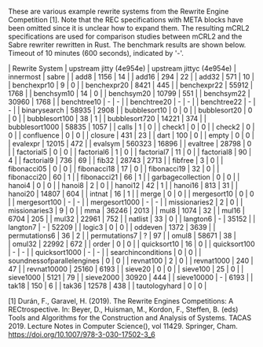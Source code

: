 These are various example rewrite systems from the Rewrite Engine Competition
[1]. Note that the REC specifications with META blocks have been omitted since
it is unclear how to expand them. The resulting mCRL2 specifications are used
for comparison studies between mCRL2 and the Sabre rewriter rewritten in Rust.
The benchmark results are shown below. Timeout of 10 minutes (600 seconds),
indicated by '-'.


| Rewrite System | upstream jitty (4e954e) | upstream jittyc (4e954e) | innermost | sabre |
|           add8 |                    1156 |                       14 |
|          add16 |                     294 |                       22 |
|          add32 |                     571 |                       10 |
|    benchexpr10 |                       9 |                        0 |
|    benchexpr20 |                    8421 |                      445 |
|    benchexpr22 |                   55912 |                     1768 |
|     benchsym10 |                      14 |                        0 |
|     benchsym20 |                   10799 |                      551 |
|     benchsym22 |                   30960 |                     1768 |
|    benchtree10 |                       - |                        - |
|    benchtree20 |                       - |                        - |
|    benchtree22 |                       - |                        - |
|   binarysearch |                   58935 |                     2908 |
|   bubblesort10 |                       0 |                        0 |
|   bubblesort20 |                       0 |                        0 |
|  bubblesort100 |                      38 |                        1 |
|  bubblesort720 |                   14221 |                      374 |
| bubblesort1000 |                   58835 |                     1057 |
|          calls |                       1 |                        0 |
|         check1 |                       0 |                        0 |
|         check2 |                       0 |                        0 |
|     confluence |                       0 |                        0 |
|        closure |                     431 |                       23 |
|           dart |                     100 |                        0 |
|          empty |                       0 |                        0 |
|       evalexpr |                   12015 |                      472 |
|        evalsym |                  560323 |                    16896 |
|       evaltree |                   28798 |                        0 |
|     factorial5 |                       0 |                        0 |
|     factorial6 |                       1 |                        0 |
|     factorial7 |                      11 |                        0 |
|     factorial8 |                      90 |                        4 |
|     factorial9 |                     736 |                       69 |
|          fib32 |                   28743 |                     2713 |
|       fibfree  |                       3 |                        0 |
|    fibonacci05 |                       0 |                        0 |
|    fibonacci18 |                      17 |                        0 |
|    fibonacci19 |                      32 |                        0 |
|    fibonacci20 |                      60 |                        1 |
|    fibonacci21 |                      66 |                        1 |
| garbagecollection |                    0 |                        0 |
|         hanoi4 |                       0 |                        0 |
|         hanoi8 |                       2 |                        0 |
|        hanoi12 |                      42 |                        1 |
|        hanoi16 |                     813 |                       31 |
|        hanoi20 |                   14807 |                      604 |
|         intnat |                      16 |                        1 |
|          merge |                       0 |                        0 |
|    mergesort10 |                       0 |                        0 |
|   mergesort100 |                       - |                        - |
|  mergesort1000 |                       - |                        - |
|  missionaries2 |                       2 |                        0 |
|  missionaries3 |                       9 |                        0 |
|            mma |                   36246 |                     2013 |
|           mul8 |                    1074 |                       32 |
|          mul16 |                    6704 |                      205 |
|          mul32 |                   22961 |                      752 |
|        natlist |                      33 |                        0 |
|       langton6 |                       - |                    35152 |
|       langton7 |                       - |                    52209 |
|         logic3 |                       0 |                        0 |
|        oddeven |                    1372 |                     3639 |
|  permutations6 |                      36 |                        2 |
|  permutations7 |                       ? |                       97 |
|          omul8 |                   58671 |                       38 |             
|         omul32 |                   22992 |                      672 |
|          order |                       0 |                        0 |
|    quicksort10 |                      16 |                        0 |
|   quicksort100 |                       - |                        - |
|  quicksort1000 |                       - |                        - |
| searchinconditions |                   0 |                        0 |
| soundnessofparallelengines |           0 |                        0 |
|      revnat100 |                       2 |                        0 |
|     revnat1000 |                     240 |                       47 |
|    revnat10000 |                   25160 |                     6193 |
|        sieve20 |                       0 |                        0 |
|       sieve100 |                      25 |                        0 |
|      sieve1000 |                    5121 |                       79 |
|      sieve2000 |                   30920 |                      444 |
|     sieve10000 |                       - |                     6193 |
|          tak18 |                     150 |                        6 |
|          tak36 |                   12578 |                      438 |
|  tautologyhard |                       0 |                        0 |

 [1] Durán, F., Garavel, H. (2019). The Rewrite Engines Competitions: A RECtrospective. In: Beyer, D., Huisman, M., Kordon, F., Steffen, B. (eds) Tools and Algorithms for the Construction and Analysis of Systems. TACAS 2019. Lecture Notes in Computer Science(), vol 11429. Springer, Cham. https://doi.org/10.1007/978-3-030-17502-3_6